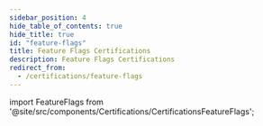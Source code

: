 ```yaml
---
sidebar_position: 4
hide_table_of_contents: true
hide_title: true
id: "feature-flags"
title: Feature Flags Certifications
description: Feature Flags Certifications
redirect_from:
  - /certifications/feature-flags
---
```


<!-- Custom component -->

import FeatureFlags from '@site/src/components/Certifications/CertificationsFeatureFlags';

<FeatureFlags />
